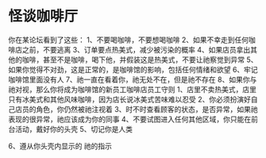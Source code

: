 # 怪谈咖啡厅

你在某论坛看到了这些：
1、不要喝咖啡，不要想喝咖啡
2、如果不幸走到任何咖啡店之前，不要逃离
3、订单要点热美式，减少被污染的概率
4、如果店员拿出其他的咖啡，甚至不是咖啡，喝下他，并假装这是热美式，不要让祂察觉到异常
5、如果你觉得不对劲，这是正常的，是咖啡馆的影响，包括任何情绪和欲望
6、牢记咖啡馆里面没有人
7、祂一直在看着你，祂无处不在，但是祂不存在
8、如果你与祂对视，那么你将成为咖啡馆的新员工咖啡店员工守则
1、店里不卖热美式，店里只有冰美式和其他风味咖啡，因为店长说冰美式苦味难以忍受
2、你必须扮演好自己店员的角色，你仍然被祂注视着
3、时不时查看顾客的状态，是否异常，如果祂表现的很异常，祂应该成为你的同事
4、不要试图进入任何其他区域，你只能在前台活动，戴好你的头壳
5、切记你是人类

6、遵从你头壳内显示的 祂的指示